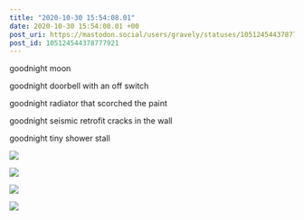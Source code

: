 ```yaml
---
title: "2020-10-30 15:54:08.01"
date: 2020-10-30 15:54:08.01 +00
post_uri: https://mastodon.social/users/gravely/statuses/105124544378777921
post_id: 105124544378777921
---
```

goodnight moon

goodnight doorbell with an off switch

goodnight radiator that scorched the paint

goodnight seismic retrofit cracks in the wall

goodnight tiny shower stall


![](/images/105124543971056982.jpg)

![](/images/105124544112233513.jpg)

![](/images/105124544240795801.jpg)

![](/images/105124544338140670.jpg)

